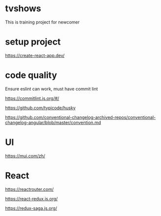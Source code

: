 # tvshows
This is training project for newcomer

# setup project
https://create-react-app.dev/

# code quality
Ensure eslint can work, must have commit lint

https://commitlint.js.org/#/

https://github.com/typicode/husky

https://github.com/conventional-changelog-archived-repos/conventional-changelog-angular/blob/master/convention.md


# UI
https://mui.com/zh/

# React
https://reactrouter.com/

https://react-redux.js.org/

https://redux-saga.js.org/




